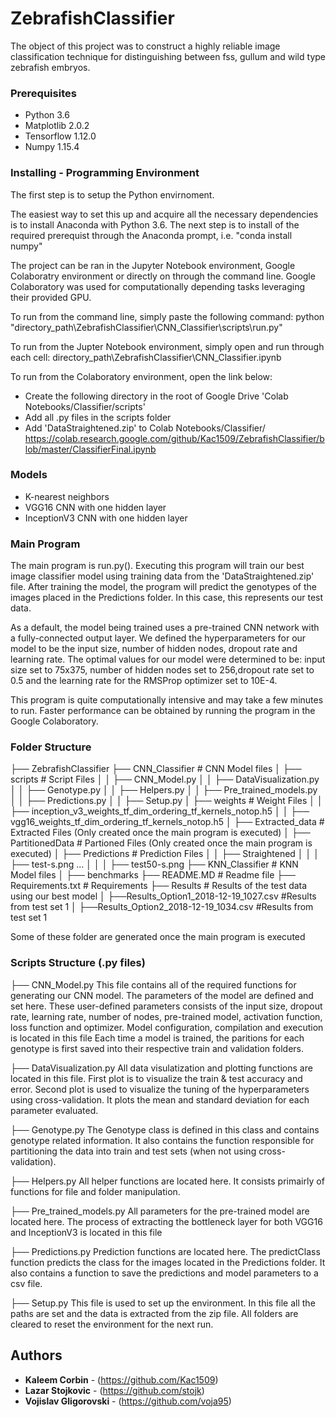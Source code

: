 # ZebrafishClassifier

The object of this project was to construct a highly reliable image classification technique
for distinguishing between fss, gullum and wild type zebrafish embryos.

### Prerequisites

- Python 3.6
- Matplotlib 2.0.2
- Tensorflow 1.12.0
- Numpy 1.15.4


### Installing - Programming Environment

The first step is to setup the Python envirnoment.

The easiest way to set this up and acquire all the necessary dependencies is to install Anaconda
with Python 3.6. The next step is to install of the required prerequist through the Anaconda
prompt, i.e. "conda install numpy" 

The project can be ran in the Jupyter Notebook environment, Google Colaboratry environment or
directly on through the command line. Google Colaboratory was used for computationally depending
tasks leveraging their provided GPU.

To run from the command line, simply paste the following command:
python "directory_path\ZebrafishClassifier\CNN_Classifier\scripts\run.py"

To run from the Jupter Notebook environment, simply open and run through each cell:
directory_path\ZebrafishClassifier\CNN_Classifier.ipynb

To run from the Colaboratory environment, open the link below:
  - Create the following directory in the root of Google Drive 'Colab Notebooks/Classifier/scripts'
  - Add all .py files in the scripts folder
  - Add 'DataStraightened.zip' to Colab Notebooks/Classifier/
https://colab.research.google.com/github/Kac1509/ZebrafishClassifier/blob/master/ClassifierFinal.ipynb



### Models

- K-nearest neighbors
- VGG16 CNN with one hidden layer
- InceptionV3 CNN with one hidden layer

### Main Program
The main program is run.py(). Executing this program will train our best image classifier model using
training data from the 'DataStraightened.zip' file. After training the model, the program will 
predict the genotypes of the images placed in the Predictions folder. In this case, this represents
our test data.

As a default, the model being trained uses a pre-trained CNN network with a fully-connected output
layer. We defined the hyperparameters for our model to be the input size, number of hidden nodes, 
dropout rate and learning rate. The optimal values for our model were determined to be: input size
set to 75x375, number of hidden nodes set to 256,dropout rate set to 0.5 and the learning rate for
the RMSProp optimizer set to 10E-4.

This program is quite computationally intensive and may take a few minutes to run. Faster performance
can be obtained by running the program in the Google Colaboratory.  


### Folder Structure
├── ZebrafishClassifier
  ├── CNN_Classifier                          # CNN Model files 
  │   ├── scripts                             # Script Files
  │   │   ├── CNN_Model.py
  │   │   ├── DataVisualization.py
  │   │   ├── Genotype.py
  │   │   ├── Helpers.py
  │   │   ├── Pre_trained_models.py
  │   │   ├── Predictions.py
  │   │   ├── Setup.py
  │   ├── weights                             # Weight Files
  │   │   ├── inception_v3_weights_tf_dim_ordering_tf_kernels_notop.h5
  │   │   ├── vgg16_weights_tf_dim_ordering_tf_kernels_notop.h5
  │   ├── Extracted_data                      # Extracted Files (Only created once the main program is executed)
  │   ├── PartitionedData                     # Partioned Files (Only created once the main program is executed)
  │   ├── Predictions                         # Prediction Files
  │   │   ├── Straightened
  │   │   │   ├── test-s.png
       ...
  │   │   │   ├── test50-s.png 
  ├── KNN_Classifier                           # KNN Model files
  │   ├── benchmarks
  ├── README.MD                                # Readme file 
  ├── Requirements.txt                         # Requirements 
  ├── Results                                  # Results of the test data using our best model
  │   ├──Results_Option1_2018-12-19_1027.csv   #Results from test set 1
  │   ├──Results_Option2_2018-12-19_1034.csv   #Results from test set 1


Some of these folder are generated once the main program is executed

### Scripts Structure (.py files)
├── CNN_Model.py
This file contains all of the required functions for generating our CNN model. The parameters
of the model are defined and set here. These user-defined parameters consists of the input size, 
dropout rate, learning rate, number of nodes, pre-trained model, activation function, loss 
function and optimizer. Model configuration, compilation and execution is located in this file
Each time a model is trained, the paritions for each genotype is first saved into their respective
train and validation folders.

├── DataVisualization.py
All data visulatization and plotting functions are located in this file. First plot is to
visualize the train & test accuracy and error. Second plot is used to visualize the tuning of
the hyperparameters using cross-validation. It plots the mean and standard deviation for each
parameter evaluated.

├── Genotype.py
The Genotype class is defined in this class and contains genotype related information. It also
contains the function responsible for partitioning the data into train and test sets (when not 
using cross-validation).

├── Helpers.py
All helper functions are located here. It consists primairly of functions for file and folder
manipulation.

├── Pre_trained_models.py
All parameters for the pre-trained model are located here. The process of extracting the bottleneck 
layer for both VGG16 and InceptionV3 is located in this file

├── Predictions.py
Prediction functions are located here. The predictClass function predicts the class for the images
located in the Predictions folder. It also contains a function to save the predictions and model
parameters to a csv file.

├── Setup.py
This file is used to set up the environment. In this file all the paths are set and the data is 
extracted from the zip file. All folders are cleared to reset the environment for the next run.

## Authors

* **Kaleem Corbin** - (https://github.com/Kac1509)
* **Lazar Stojkovic** - (https://github.com/stojk)
* **Vojislav Gligorovski** - (https://github.com/voja95)
